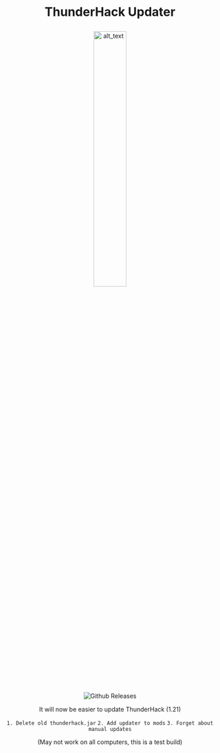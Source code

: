 # <p align="center"> ThunderHack Updater </p>
<div align="center">


[<img alt="alt_text" width="40px" src="https://media.discordapp.net/attachments/934396624111824900/1246123200740331651/Untitled-1.png?ex=6694976a&is=669345ea&hm=5cbddcc91cda323c594378694a33d1b1a79380878f808be143d74d21b44bc34e&=&format=webp&quality=lossless" style="width: 39%"/>](https://github.com/Pan4ur/ThunderHack-Updater/releases/download/latest/thunderupdater-1.0.0.jar)

![Github Releases](https://img.shields.io/github/downloads/Pan4ur/ThunderHack-Updater/total.svg)

It will now be easier to update ThunderHack (1.21)

```1. Delete old thunderhack.jar```
```2. Add updater to mods```
```3. Forget about manual updates```

(May not work on all computers, this is a test build)
</div>
